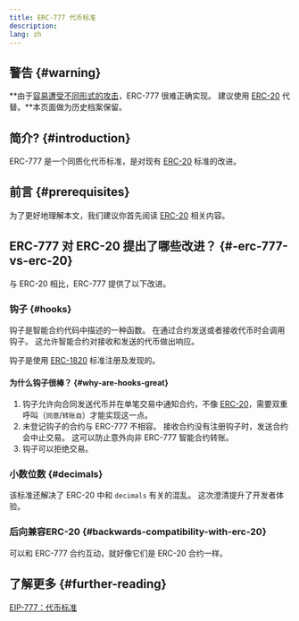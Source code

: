 ```yaml
---
title: ERC-777 代币标准
description:
lang: zh
---
```


## 警告 {#warning}

**由于[容易遭受不同形式的攻击](https://github.com/OpenZeppelin/openzeppelin-contracts/issues/2620)，ERC-777 很难正确实现。 建议使用 [ERC-20](/developers/docs/standards/tokens/erc-20/) 代替。**本页面做为历史档案保留。

## 简介? {#introduction}

ERC-777 是一个同质化代币标准，是对现有 [ERC-20](/developers/docs/standards/tokens/erc-20/) 标准的改进。

## 前言 {#prerequisites}

为了更好地理解本文，我们建议你首先阅读 [ERC-20](/developers/docs/standards/tokens/erc-20/) 相关内容。

## ERC-777 对 ERC-20 提出了哪些改进？ {#-erc-777-vs-erc-20}

与 ERC-20 相比，ERC-777 提供了以下改进。

### 钩子 {#hooks}

钩子是智能合约代码中描述的一种函数。 在通过合约发送或者接收代币时会调用钩子。 这允许智能合约对接收和发送的代币做出响应。

钩子是使用 [ERC-1820](https://eips.ethereum.org/EIPS/eip-1820) 标准注册及发现的。

#### 为什么钩子很棒？ {#why-are-hooks-great}

1. 钩子允许向合同发送代币并在单笔交易中通知合约，不像 [ERC-20](https://eips.ethereum.org/EIPS/eip-20)，需要双重呼叫（`同意`/`转账自`）才能实现这一点。
2. 未登记钩子的合约与 ERC-777 不相容。 接收合约没有注册钩子时，发送合约会中止交易。 这可以防止意外向非 ERC-777 智能合约转账。
3. 钩子可以拒绝交易。

### 小数位数 {#decimals}

该标准还解决了 ERC-20 中和 `decimals` 有关的混乱。 这次澄清提升了开发者体验。

### 后向兼容ERC-20 {#backwards-compatibility-with-erc-20}

可以和 ERC-777 合约互动，就好像它们是 ERC-20 合约一样。

## 了解更多 {#further-reading}

[EIP-777：代币标准](https://eips.ethereum.org/EIPS/eip-777)
